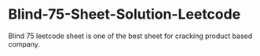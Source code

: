 # Blind-75-Sheet-Solution-Leetcode
Blind 75 leetcode sheet is one of the best sheet for cracking product based company.
